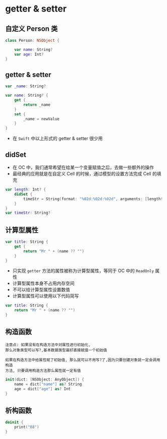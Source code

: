 # getter & setter

## 自定义 Person 类

```swift
class Person: NSObject {

    var name: String?
    var age: Int?
}
```

## getter & setter

```swift
var _name: String?

var name: String? {
    get {
        return _name
    }
    set {
        _name = newValue
    }
}
```

* 在 `Swift` 中以上形式的 getter & setter 很少用

## didSet

* 在 OC 中，我们通常希望在给某一个变量赋值之后，去做一些额外的操作
* 最经典的应用就是在自定义 Cell 的时候，通过模型的设置方法完成 Cell 的填充

```swift
var length: Int? {
    didSet {
        timeStr = String(format: "%02d:%02d:%02d", arguments: [length! / 3600, (length! % 3600) / 60, length! % 60])
    }
}
var timeStr: String?
```

## 计算型属性

```swift
var title: String {
    get {
        return "Mr " + (name ?? "")
    }
}
```

* 只实现 `getter` 方法的属性被称为计算型属性，等同于 OC 中的 `ReadOnly` 属性
* 计算型属性本身不占用内存空间
* 不可以给计算型属性设置数值
* 计算型属性可以使用以下代码简写

```swift
var title: String {
    return "Mr " + (name ?? "")
}
```

## 构造函数
```
注意点: 如果没有在构造方法中对属性进行初始化,
那么对象类型可以写?,基本数据类型最好直接赋值一个初始值

如果在构造方法中给属性赋了初始值, 那么就可以不用写?了,因为只要创建对象就一定会调用构造
方法, 只要调用构造方法那么属性就一定有值
```

```swift
init(dict: [NSObject: AnyObject]) {
    name = dict["name"] as? String
    age = dict["age"] as? Int
}
```

## 析构函数

```swift
deinit {
    print("88")
}
```

